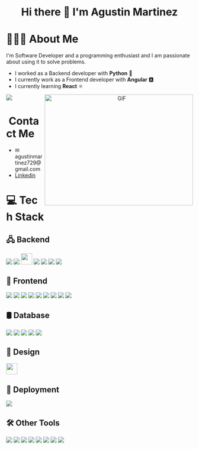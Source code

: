 <h1 align= 'center'> Hi there 👋 I'm Agustin Martinez</h1>
<h1>👨🏻‍💻&nbsp;About Me</h1>
<p>
  I'm Software Developer and a programming enthusiast and I am passionate about using it to solve problems.
</p>
<ul>
  <li>I worked as a Backend developer with <strong>Python</strong> 🐍</li>
  <li>I currently work as a Frontend developer with <strong>Angular</strong> 🅰</li>
  <li>I currently learning <strong>React</strong> ⚛️</li>
</ul>

<div>
  <img src="https://github-readme-stats.vercel.app/api/top-langs/?username=Agus7in&theme=blue-green">
  <a target="_blank" align="center">
    <img align="right" top="500" height="300" width="400" alt="GIF" src="https://media.giphy.com/media/SWoSkN6DxTszqIKEqv/giphy.gif">
  </a>
</div>

<h1>&nbsp;Contact Me</h1>
<ul>
  <li>✉ agustinmartinez729@gmail.com</li>
  <li>
    <a href="https://www.linkedin.com/in/agustin-nicolas-martinez/" class="text-decoration=none">Linkedin</a>
  </li>
</ul>

<h1>💻&nbsp;Tech Stack</h1>

<h2>🖧&nbsp;Backend</h2>

<div align="start">
  <img src="https://img.shields.io/badge/Python-3776AB?style=for-the-badge&logo=python&logoColor=white">
  <img src="https://img.shields.io/badge/Flask-000000?style=for-the-badge&logo=flask&logoColor=white">
  <img margin-top="10px" padding-top="10px" height="30px" src="https://fastapi.tiangolo.com/img/logo-margin/logo-teal.png">
  <img src="https://img.shields.io/badge/Java-ED8B00?style=for-the-badge&logo=openjdk&logoColor=white">
  <img src="https://img.shields.io/badge/Spring-6DB33F?style=for-the-badge&logo=spring&logoColor=white">
  <img src="https://img.shields.io/badge/C%23-239120?style=for-the-badge&logo=c-sharp&logoColor=white">
  <img src="https://img.shields.io/badge/.NET-5C2D91?style=for-the-badge&logo=.net&logoColor=white">
</div>


<h2>📱&nbsp;Frontend</h2>
<div align="start">
  <img src="https://img.shields.io/badge/HTML5-E34F26?style=for-the-badge&logo=html5&logoColor=white">
  <img src="https://img.shields.io/badge/CSS3-1572B6?style=for-the-badge&logo=css3&logoColor=white">
  <img src="https://img.shields.io/badge/Sass-CC6699?style=for-the-badge&logo=sass&logoColor=white">
  <img src="https://img.shields.io/badge/Tailwind_CSS-38B2AC?style=for-the-badge&logo=tailwind-css&logoColor=white">
  <img src="https://img.shields.io/badge/JavaScript-F7DF1E?style=for-the-badge&logo=javascript&logoColor=black">
  <img src="https://img.shields.io/badge/TypeScript-007ACC?style=for-the-badge&logo=typescript&logoColor=white">
  <img src="https://img.shields.io/badge/Angular-DD0031?style=for-the-badge&logo=angular&logoColor=white">
  <img src="https://img.shields.io/badge/React-20232A?style=for-the-badge&logo=react&logoColor=61DAFB">
  <img src="https://img.shields.io/badge/Bootstrap-563D7C?style=for-the-badge&logo=bootstrap&logoColor=white">
</div>

<h2>🛢️&nbsp;Database</h2>
<div align="start">
  <img src="https://img.shields.io/badge/MongoDB-4EA94B?style=for-the-badge&logo=mongodb&logoColor=white">
  <img src="https://img.shields.io/badge/MySQL-005C84?style=for-the-badge&logo=mysql&logoColor=white">
  <img src="https://img.shields.io/badge/Microsoft_SQL_Server-CC2927?style=for-the-badge&logo=microsoft-sql-server&logoColor=white">
  <img src="https://img.shields.io/badge/Oracle-F80000?style=for-the-badge&logo=Oracle&logoColor=white">
  <img src="https://img.shields.io/badge/PostgreSQL-316192?style=for-the-badge&logo=postgresql&logoColor=white">
</div>

<h2>🎨&nbsp;Design</h2>
<img src="https://img.shields.io/badge/Figma-F24E1E?style=for-the-badge&logo=figma&logoColor=white" height="30px" margin-top="10px">

<h2>🚀&nbsp;Deployment</h2>
<img src="https://img.shields.io/badge/docker-%230db7ed.svg?style=for-the-badge&logo=docker&logoColor=white">

<h2>🛠️&nbsp;Other Tools</h2>
<div align="start">
  <img src="https://img.shields.io/badge/GIT-E44C30?style=for-the-badge&logo=git&logoColor=white">
  <img src="https://img.shields.io/badge/github-181717.svg?style=for-the-badge&logo=github&logoColor=white">
  <img src="https://img.shields.io/badge/gitlab-181717.svg?style=for-the-badge&logo=gitlab&logoColor=white">
  <img src="https://img.shields.io/badge/Visual_Studio-5C2D91?style=for-the-badge&logo=visual%20studio&logoColor=white">
  <img src="https://img.shields.io/badge/Visual_Studio_Code-0078D4?style=for-the-badge&logo=visual%20studio%20code&logoColor=white">
  <img src="https://img.shields.io/badge/Jira-0052CC?style=for-the-badge&logo=Jira&logoColor=white">
  <img src="https://img.shields.io/badge/Linux-FCC624?style=for-the-badge&logo=linux&logoColor=black">
  <img src="https://img.shields.io/badge/Windows-0078D6?style=for-the-badge&logo=windows&logoColor=white">
</div>
